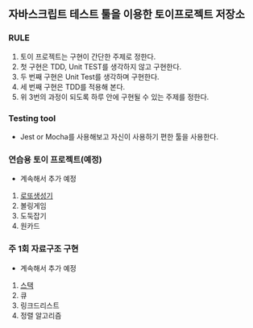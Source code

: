 ## 자바스크립트 테스트 툴을 이용한 토이프로젝트 저장소

### RULE
1. 토이 프로젝트는 구현이 간단한 주제로 정한다.
2. 첫 구현은 TDD, Unit TEST를 생각하지 않고 구현한다.
3. 두 번째 구현은 Unit Test를 생각하며 구현한다.
4. 세 번째 구현은 TDD를 적용해 본다.
5. 위 3번의 과정이 되도록 하루 안에 구현될 수 있는 주제를 정한다. 

### Testing tool
- Jest or Mocha를 사용해보고 자신이 사용하기 편한 툴을 사용한다.

### 연습용 토이 프로젝트(예정)
- 계속해서 추가 예정
1. [로또생성기](./lotto/readme.md)
2. 볼링게임
3. 도둑잡기
4. 원카드

### 주 1회 자료구조 구현
- 계속해서 추가 예정
1. [스택](./stack/readme.md)
2. 큐
3. 링크드리스트 
4. 정렬 알고리즘
